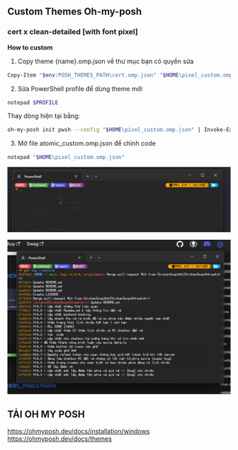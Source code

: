 ## Custom Themes Oh-my-posh

### cert x clean-detailed [with font pixel]

**How to custom**

1.  Copy theme {name}.omp.json về thư mục bạn có quyền sửa

```bash
Copy-Item "$env:POSH_THEMES_PATH\cert.omp.json" "$HOME\pixel_custom.omp.json"
```

2. Sửa PowerShell profile để dùng theme mới

```bash
notepad $PROFILE
```

Thay dòng hiện tại bằng:

```bash
oh-my-posh init pwsh --config "$HOME\pixel_custom.omp.json" | Invoke-Expression
```

3. Mở file atomic_custom.omp.json để chỉnh code

```bash
notepad "$HOME\pixel_custom.omp.json"
```

<p align="center"> <img src="./images/image.png" alt="drawing" width="full"/> </p>

<p align="center"> <img src="./images/image2.png" alt="drawing" width="full"/> </p>

## TẢI OH MY POSH

https://ohmyposh.dev/docs/installation/windows
https://ohmyposh.dev/docs/themes
